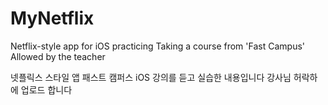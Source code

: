 # MyNetflix
Netflix-style app for iOS practicing
Taking a course from 'Fast Campus'
Allowed by the teacher

넷플릭스 스타일 앱
패스트 캠퍼스 iOS 강의를 듣고 실습한 내용입니다
강사님 허락하에 업로드 합니다
